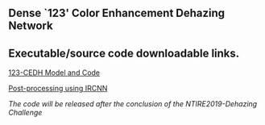 ## Dense `123' Color Enhancement Dehazing Network

## Executable/source code downloadable links.

[123-CEDH Model and Code](https://drive.google.com/drive/folders/1faqFyqAT7EsI9W9nHwwGHUm8KvVVZEl0?usp=sharing)

[Post-processing using IRCNN](https://drive.google.com/drive/folders/1Ezzwa-dg15UbkPYZIAd3BNb7Zi5cJ-35?usp=sharing)

*The code will be released after the conclusion of the NTIRE2019-Dehazing Challenge*
